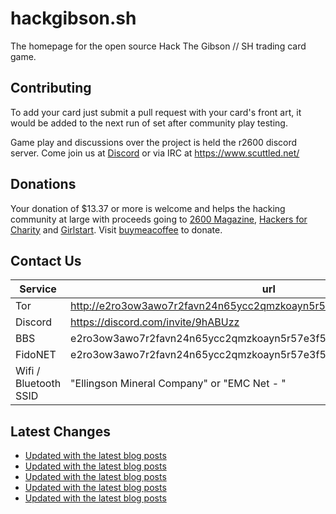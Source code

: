 # hackgibson.sh
The homepage for the open source Hack The Gibson // SH trading card game.


## Contributing

To add your card just submit a pull request with your card's front art, it would be added to the next run of set after community play testing.

Game play and discussions over the project is held the r2600 discord server. Come join us at [Discord](https://discord.com/invite/9hABUzz) or via IRC at https://www.scuttled.net/


## Donations

Your donation of $13.37 or more is welcome and helps the hacking community at large with proceeds going to [2600 Magazine](https://2600.com/), [Hackers for Charity](https://hackersforcharity.org) and [Girlstart](https://girlstart.org).  Visit [buymeacoffee](https://www.buymeacoffee.com/hackgibson.sh) to donate.


## Contact Us

Service | url
-|-
Tor | http://e2ro3ow3awo7r2favn24n65ycc2qmzkoayn5r57e3f56nvjwdcgg32ad.onion
Discord | https://discord.com/invite/9hABUzz
BBS | e2ro3ow3awo7r2favn24n65ycc2qmzkoayn5r57e3f56nvjwdcgg32ad.onion:23
FidoNET | e2ro3ow3awo7r2favn24n65ycc2qmzkoayn5r57e3f56nvjwdcgg32ad.onion:24554
Wifi / Bluetooth SSID | "Ellingson Mineral Company" or "EMC Net - <fidonet address>"

## Latest Changes
<!-- BLOG-POST-LIST:START -->
- [Updated with the latest blog posts](https://github.com/DFW2600/hackgibson.sh/commit/7d054e62e93ad9d5f908f5bca4da933b93ed4b9a)
- [Updated with the latest blog posts](https://github.com/DFW2600/hackgibson.sh/commit/c468735af297450f2312fe4791f037e2f79e2145)
- [Updated with the latest blog posts](https://github.com/DFW2600/hackgibson.sh/commit/9a59a92e5d7d97c5061b519232cf5adc8fae9d7f)
- [Updated with the latest blog posts](https://github.com/DFW2600/hackgibson.sh/commit/dbad943ff319e66f03b087d3c0b02db8d5d5bda3)
- [Updated with the latest blog posts](https://github.com/DFW2600/hackgibson.sh/commit/8251fdc4780dd4232bb8929632b949a6678dabb0)
<!-- BLOG-POST-LIST:END -->
